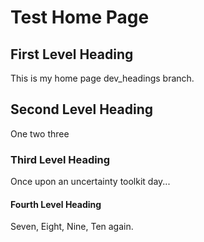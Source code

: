 # Test Home Page

## First Level Heading

This is my home page dev_headings branch.

## Second Level Heading

One two three

### Third Level Heading

Once upon an uncertainty toolkit day...

#### Fourth Level Heading

Seven, Eight, Nine, Ten again.
